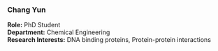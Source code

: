 ### Chang Yun
**Role:** PhD Student  
**Department:** Chemical Engineering  
**Research Interests:** DNA binding proteins, Protein-protein interactions